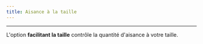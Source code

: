 ```yaml
---
title: Aisance à la taille
---
```


***

L'option **facilitant la taille** contrôle la quantité d'aisance à votre taille.
